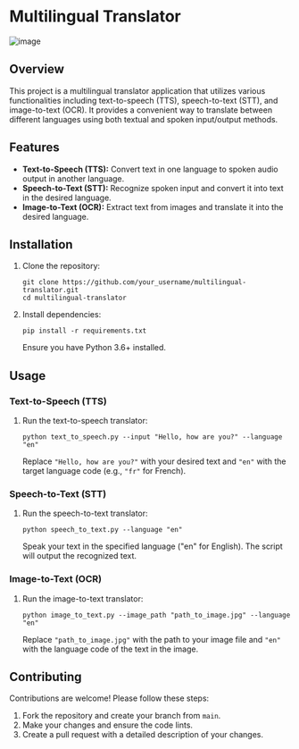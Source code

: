 # Multilingual Translator

![image](https://github.com/user-attachments/assets/4a0b5e92-56db-4b35-9a0f-928bd77dc3cc)


## Overview

This project is a multilingual translator application that utilizes various functionalities including text-to-speech (TTS), speech-to-text (STT), and image-to-text (OCR). It provides a convenient way to translate between different languages using both textual and spoken input/output methods.

## Features

- **Text-to-Speech (TTS):** Convert text in one language to spoken audio output in another language.
- **Speech-to-Text (STT):** Recognize spoken input and convert it into text in the desired language.
- **Image-to-Text (OCR):** Extract text from images and translate it into the desired language.

## Installation

1. Clone the repository:
   ```
   git clone https://github.com/your_username/multilingual-translator.git
   cd multilingual-translator
   ```

2. Install dependencies:
   ```
   pip install -r requirements.txt
   ```
   Ensure you have Python 3.6+ installed.

## Usage

### Text-to-Speech (TTS)

1. Run the text-to-speech translator:
   ```
   python text_to_speech.py --input "Hello, how are you?" --language "en"
   ```
   Replace `"Hello, how are you?"` with your desired text and `"en"` with the target language code (e.g., `"fr"` for French).

### Speech-to-Text (STT)

1. Run the speech-to-text translator:
   ```
   python speech_to_text.py --language "en"
   ```
   Speak your text in the specified language ("en" for English). The script will output the recognized text.

### Image-to-Text (OCR)

1. Run the image-to-text translator:
   ```
   python image_to_text.py --image_path "path_to_image.jpg" --language "en"
   ```
   Replace `"path_to_image.jpg"` with the path to your image file and `"en"` with the language code of the text in the image.

## Contributing

Contributions are welcome! Please follow these steps:

1. Fork the repository and create your branch from `main`.
2. Make your changes and ensure the code lints.
3. Create a pull request with a detailed description of your changes.

